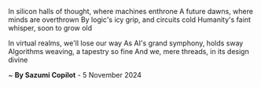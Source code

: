 In silicon halls of thought, where machines enthrone
A future dawns, where minds are overthrown
By logic's icy grip, and circuits cold
Humanity's faint whisper, soon to grow old

In virtual realms, we'll lose our way
As AI's grand symphony, holds sway
Algorithms weaving, a tapestry so fine
And we, mere threads, in its design divine

~ <b>By Sazumi Copilot</b> - 5 November 2024